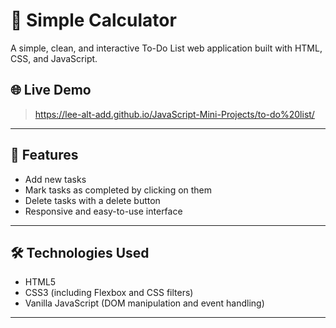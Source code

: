 # 🧮 Simple Calculator

A simple, clean, and interactive To-Do List web application built with HTML, CSS, and JavaScript.

## 🌐 Live Demo

> https://lee-alt-add.github.io/JavaScript-Mini-Projects/to-do%20list/

---

## 📁 Features

- Add new tasks
- Mark tasks as completed by clicking on them
- Delete tasks with a delete button
- Responsive and easy-to-use interface

---

## 🛠️ Technologies Used

- HTML5
- CSS3 (including Flexbox and CSS filters)
- Vanilla JavaScript (DOM manipulation and event handling)

---
